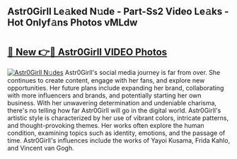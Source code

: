 ## Astr0Girll Le𝚊ked N𝚞de - Part-Ss2 Video Le𝚊ks - Hot Onlyf𝚊ns Photos vMLdw

# <h2><a href="http://ac4662.deff.icu/?id=Astr0Girll">🔗 New 👉🔴 Astr0Girll VIDEO Photos</a></h2>

[![Astr0Girll N𝚞des](https://i.imgur.com/rIISA9y.gif)](http://ac4662.deff.icu/?id=Astr0Girll)
Astr0Girll's social media journey is far from over. She continues to create content, engage with her fans, and explore new opportunities. Her future plans include expanding her brand, collaborating with more influencers and brands, and potentially starting her own business. With her unwavering determination and undeniable charisma, there's no telling how far Astr0Girll will go in the digital world. Astr0Girll's artistic style is characterized by her use of vibrant colors, intricate patterns, and thought-provoking themes. Her works often explore the human condition, examining topics such as identity, emotions, and the passage of time. Astr0Girll's influences include the works of Yayoi Kusama, Frida Kahlo, and Vincent van Gogh.
